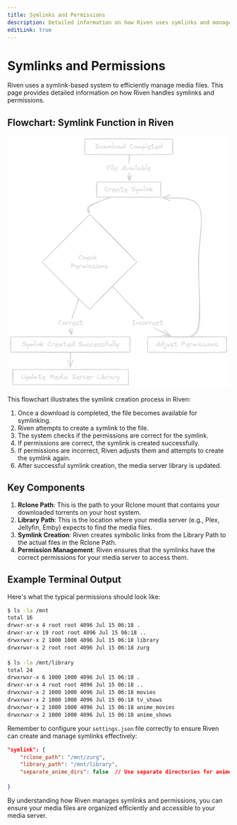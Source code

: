 ```yaml
---
title: Symlinks and Permissions
description: Detailed information on how Riven uses symlinks and manages permissions.
editLink: true
---
```


# Symlinks and Permissions

Riven uses a symlink-based system to efficiently manage media files. This page provides detailed information on how Riven handles symlinks and permissions.

## Flowchart: Symlink Function in Riven

![Symlink flowchart](symlinksflowchart.png)

This flowchart illustrates the symlink creation process in Riven:

1. Once a download is completed, the file becomes available for symlinking.
2. Riven attempts to create a symlink to the file.
3. The system checks if the permissions are correct for the symlink.
4. If permissions are correct, the symlink is created successfully.
5. If permissions are incorrect, Riven adjusts them and attempts to create the symlink again.
6. After successful symlink creation, the media server library is updated.

## Key Components

1. **Rclone Path**: This is the path to your Rclone mount that contains your downloaded torrents on your host system.
2. **Library Path**: This is the location where your media server (e.g., Plex, Jellyfin, Emby) expects to find the media files.
3. **Symlink Creation**: Riven creates symbolic links from the Library Path to the actual files in the Rclone Path.
4. **Permission Management**: Riven ensures that the symlinks have the correct permissions for your media server to access them.

## Example Terminal Output

Here's what the typical permissions should look like:

```bash
$ ls -la /mnt
total 16
drwxr-xr-x 4 root root 4096 Jul 15 06:18 .
drwxr-xr-x 19 root root 4096 Jul 15 06:18 ..
drwxrwxr-x 2 1000 1000 4096 Jul 15 06:18 library
drwxrwxr-x 2 root root 4096 Jul 15 06:18 zurg

$ ls -la /mnt/library
total 24
drwxrwxr-x 6 1000 1000 4096 Jul 15 06:18 .
drwxr-xr-x 4 root root 4096 Jul 15 06:18 ..
drwxrwxr-x 2 1000 1000 4096 Jul 15 06:18 movies
drwxrwxr-x 2 1000 1000 4096 Jul 15 06:18 tv_shows
drwxrwxr-x 2 1000 1000 4096 Jul 15 06:18 anime_movies
drwxrwxr-x 2 1000 1000 4096 Jul 15 06:18 anime_shows
```

Remember to configure your `settings.json` file correctly to ensure Riven can create and manage symlinks effectively:

```json
"symlink": {
    "rclone_path": "/mnt/zurg",
    "library_path": "/mnt/library",
    "separate_anime_dirs": false  // Use separate directories for anime

}
```

By understanding how Riven manages symlinks and permissions, you can ensure your media files are organized efficiently and accessible to your media server.
